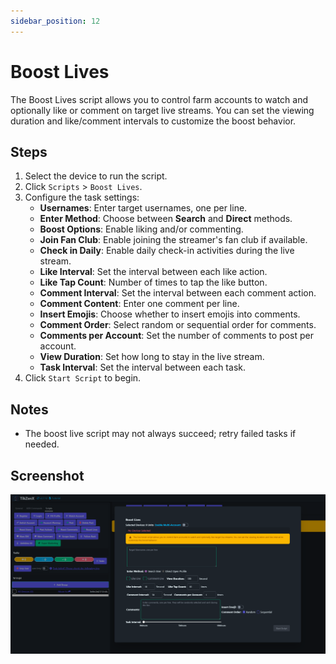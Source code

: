 ```yaml
---
sidebar_position: 12
---
```


# Boost Lives

The Boost Lives script allows you to control farm accounts to watch and optionally like or comment on target live streams. You can set the viewing duration and like/comment intervals to customize the boost behavior.

## Steps

1. Select the device to run the script.
2. Click `Scripts` > `Boost Lives`.
3. Configure the task settings:
    - **Usernames**: Enter target usernames, one per line.
    - **Enter Method**: Choose between **Search** and **Direct** methods.
    - **Boost Options**: Enable liking and/or commenting.
    - **Join Fan Club**: Enable joining the streamer's fan club if available.
    - **Check in Daily**: Enable daily check-in activities during the live stream.
    - **Like Interval**: Set the interval between each like action.
    - **Like Tap Count**: Number of times to tap the like button.
    - **Comment Interval**: Set the interval between each comment action.
    - **Comment Content**: Enter one comment per line.
    - **Insert Emojis**: Choose whether to insert emojis into comments.
    - **Comment Order**: Select random or sequential order for comments.
    - **Comments per Account**: Set the number of comments to post per account.
    - **View Duration**: Set how long to stay in the live stream.
    - **Task Interval**: Set the interval between each task.
4. Click `Start Script` to begin.

## Notes

- The boost live script may not always succeed; retry failed tasks if needed.

## Screenshot

![Boost Lives](../img/boost-lives.png)
